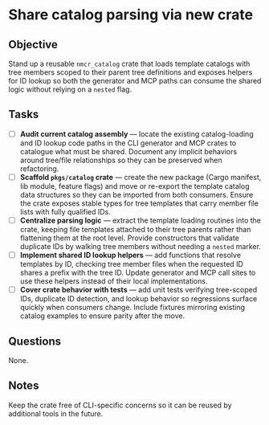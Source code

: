 # Share catalog parsing via new crate

## Objective

Stand up a reusable `nmcr_catalog` crate that loads template catalogs with tree members scoped to their parent tree definitions and exposes helpers for ID lookup so both the generator and MCP paths can consume the shared logic without relying on a `nested` flag.

## Tasks

- [ ] **Audit current catalog assembly** — locate the existing catalog-loading and ID lookup code paths in the CLI generator and MCP crates to catalogue what must be shared.
      Document any implicit behaviors around tree/file relationships so they can be preserved when refactoring.
- [ ] **Scaffold `pkgs/catalog` crate** — create the new package (Cargo manifest, lib module, feature flags) and move or re-export the template catalog data structures so they can be imported from both consumers.
      Ensure the crate exposes stable types for tree templates that carry member file lists with fully qualified IDs.
- [ ] **Centralize parsing logic** — extract the template loading routines into the crate, keeping file templates attached to their tree parents rather than flattening them at the root level.
      Provide constructors that validate duplicate IDs by walking tree members without needing a `nested` marker.
- [ ] **Implement shared ID lookup helpers** — add functions that resolve templates by ID, checking tree member files when the requested ID shares a prefix with the tree ID.
      Update generator and MCP call sites to use these helpers instead of their local implementations.
- [ ] **Cover crate behavior with tests** — add unit tests verifying tree-scoped IDs, duplicate ID detection, and lookup behavior so regressions surface quickly when consumers change.
      Include fixtures mirroring existing catalog examples to ensure parity after the move.

## Questions

None.

## Notes

Keep the crate free of CLI-specific concerns so it can be reused by additional tools in the future.
